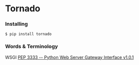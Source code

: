 # Tornado

### Installing

`$ pip install tornado`

### Words & Terminology

WSGI [PEP 3333 -- Python Web Server Gateway Interface v1.0.1](https://www.python.org/dev/peps/pep-3333/)